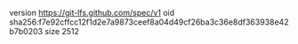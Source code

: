 version https://git-lfs.github.com/spec/v1
oid sha256:f7e92cffcc12f1d2e7a9873ceef8a04d49cf26ba3c36e8df363938e42b7b0203
size 2512
